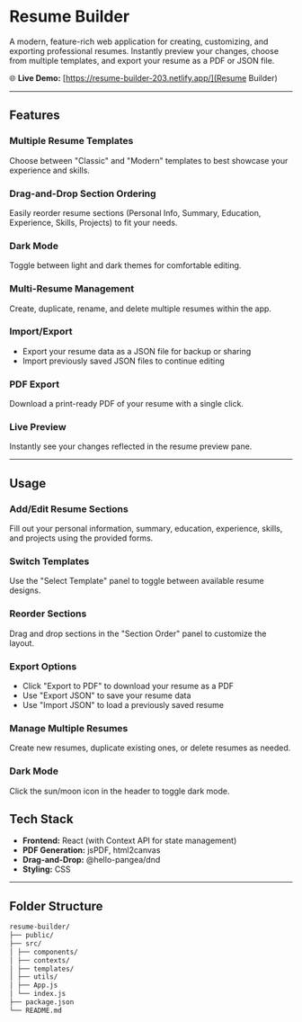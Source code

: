 # Resume Builder

A modern, feature-rich web application for creating, customizing, and exporting professional resumes. Instantly preview your changes, choose from multiple templates, and export your resume as a PDF or JSON file.

🌐 **Live Demo:** [https://resume-builder-203.netlify.app/](Resume Builder)

---

## Features

### Multiple Resume Templates
Choose between "Classic" and "Modern" templates to best showcase your experience and skills.

### Drag-and-Drop Section Ordering
Easily reorder resume sections (Personal Info, Summary, Education, Experience, Skills, Projects) to fit your needs.

### Dark Mode
Toggle between light and dark themes for comfortable editing.

### Multi-Resume Management
Create, duplicate, rename, and delete multiple resumes within the app.

### Import/Export
- Export your resume data as a JSON file for backup or sharing
- Import previously saved JSON files to continue editing

### PDF Export
Download a print-ready PDF of your resume with a single click.

### Live Preview
Instantly see your changes reflected in the resume preview pane.

---

## Usage

### Add/Edit Resume Sections
Fill out your personal information, summary, education, experience, skills, and projects using the provided forms.

### Switch Templates
Use the "Select Template" panel to toggle between available resume designs.

### Reorder Sections
Drag and drop sections in the "Section Order" panel to customize the layout.

### Export Options
- Click "Export to PDF" to download your resume as a PDF
- Use "Export JSON" to save your resume data
- Use "Import JSON" to load a previously saved resume

### Manage Multiple Resumes
Create new resumes, duplicate existing ones, or delete resumes as needed.

### Dark Mode
Click the sun/moon icon in the header to toggle dark mode.

## Tech Stack
- **Frontend:** React (with Context API for state management)
- **PDF Generation:** jsPDF, html2canvas
- **Drag-and-Drop:** @hello-pangea/dnd
- **Styling:** CSS

---

## Folder Structure

~~~bash
resume-builder/
├── public/
├── src/
│ ├── components/
│ ├── contexts/
│ ├── templates/
│ ├── utils/
│ ├── App.js
│ └── index.js
├── package.json
└── README.md


